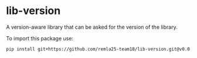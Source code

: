# lib-version

A version-aware library that can be asked for the version of the library.

To import this package use:
  ```bash
  pip install git+https://github.com/remla25-team18/lib-version.git@v0.0.15
  ```
